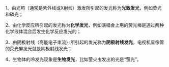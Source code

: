 1、由光照（通常是紫外线或X射线）激发所引起的发光称为**光致发光**，例如荧光和磷光；

2、由化学反应所引起的发光称为**化学发光**，例如演唱会上用的荧光棒是通过两种化学液体混合后发生化学反应发光的；

3、由阴极射线（高能电子束流）所引起的发光称为**阴极射线发光**，电视机显像管的荧光屏发光就是阴极射线发光；

4、生物体的冷发光现象是**生物发光**，比如萤火虫发出的光是“萤光”。